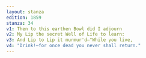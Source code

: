 ```yaml
---
layout: stanza
edition: 1859
stanza: 34
v1: Then to this earthen Bowl did I adjourn
v2: My Lip the secret Well of Life to learn:
v3: ⁠And Lip to Lip it murmur'd—"While you live,
v4: "Drink!—for once dead you never shall return."
---
```

